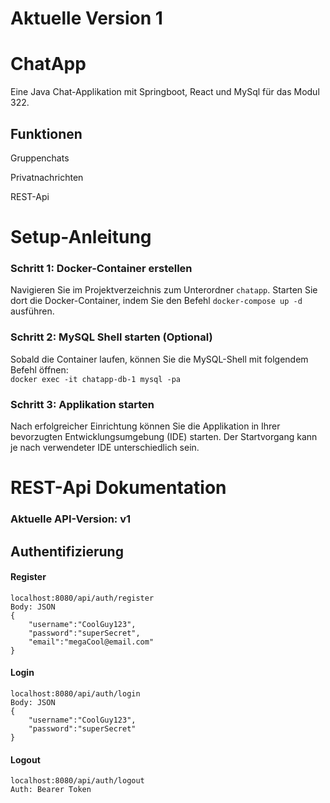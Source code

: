 # Aktuelle Version 1

# ChatApp
Eine Java Chat-Applikation mit Springboot, React und MySql für das Modul 322. 

## Funktionen
Gruppenchats

Privatnachrichten

REST-Api

# Setup-Anleitung

### Schritt 1: Docker-Container erstellen
Navigieren Sie im Projektverzeichnis zum Unterordner `chatapp`. Starten Sie dort die Docker-Container, indem Sie den Befehl `docker-compose up -d` ausführen.

### Schritt 2: MySQL Shell starten (Optional)
Sobald die Container laufen, können Sie die MySQL-Shell mit folgendem Befehl öffnen:  
`docker exec -it chatapp-db-1 mysql -pa`

### Schritt 3: Applikation starten
Nach erfolgreicher Einrichtung können Sie die Applikation in Ihrer bevorzugten Entwicklungsumgebung (IDE) starten. Der Startvorgang kann je nach verwendeter IDE unterschiedlich sein.


# REST-Api Dokumentation
### Aktuelle API-Version: v1

## Authentifizierung
#### Register
```
localhost:8080/api/auth/register 
Body: JSON
{
    "username":"CoolGuy123",
    "password":"superSecret",
    "email":"megaCool@email.com"
}
```
#### Login
```
localhost:8080/api/auth/login
Body: JSON
{
    "username":"CoolGuy123",
    "password":"superSecret"
}
```
#### Logout
```
localhost:8080/api/auth/logout
Auth: Bearer Token
```
